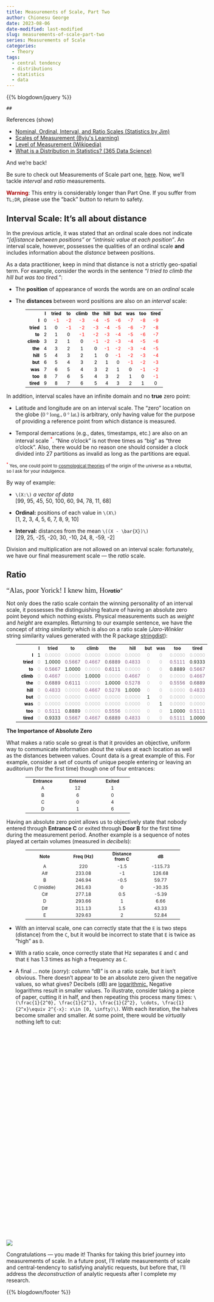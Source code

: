 ```yaml
---
title: Measurements of Scale, Part Two
author: Chionesu George
date: 2023-08-06
date-modified: last-modified
slug: measurements-of-scale-part-two
series: Measurements of Scale
categories: 
  - Theory
tags: 
  - central tendency
  - distributions
  - statistics
  - data
---
```


<script src="/rmarkdown-libs/htmlwidgets/htmlwidgets.js"></script>
<script src="/rmarkdown-libs/plotly-binding/plotly.js"></script>
<script src="/rmarkdown-libs/mathjax/cdn.js"></script>
<script src="/rmarkdown-libs/typedarray/typedarray.min.js"></script>
<script src="/rmarkdown-libs/jquery/jquery.min.js"></script>
<link href="/rmarkdown-libs/crosstalk/css/crosstalk.min.css" rel="stylesheet" />
<script src="/rmarkdown-libs/crosstalk/js/crosstalk.min.js"></script>
<link href="/rmarkdown-libs/plotly-htmlwidgets-css/plotly-htmlwidgets.css" rel="stylesheet" />
<script src="/rmarkdown-libs/plotly-main/plotly-latest.min.js"></script>

{{% blogdown/jquery %}}

    ## 

<link rel="stylesheet" href="/markdown.css"/>
<script src="/markdown.js"></script>
<span role="toggle" context="posthoc" toggleGroup="0" class="">
References 
<hint toggleGroup="0">(show)</hint>
</span>
<ul>
<li>
<a href="https://statisticsbyjim.com/basics/nominal-ordinal-interval-ratio-scales/" target="_blank">Nominal, Ordinal, Interval, and Ratio Scales (Statistics by Jim)</a>
</li>
<li>
<a href="https://byjus.com/maths/scales-of-measurement/" target="_blank">Scales of Measurement (Byju's Learning)</a>
</li>
<li>
<a href="https://en.wikipedia.org/wiki/Level_of_measurement#" target="_blank">Level of Measurement (Wikipedia)</a>
</li>
<li>
<a href="https://365datascience.com/tutorials/statistics-tutorials/distribution-in-statistics/" target="_blank">What is a Distribution in Statistics? (365 Data Science)</a>
</li>
</ul>

And we’re back!

Be sure to check out Measurements of Scale part one, [here](https://delriaan.github.io/2023/07/27/measurements-of-scale-part-one/). Now, we’ll tackle *interval* and *ratio* measurements.

<p class="warning">
<span style="color:#AA0000; font-weight:bold">Warning</span>: This entry is considerably longer than Part One. If you suffer from <code>TL;DR</code>, please use the “back” button to return to safety.
</p>

## Interval Scale: It’s all about distance

In the previous article, it was stated that an ordinal scale does not indicate *“\[d\]istance between positions”* or *“intrinsic value at each position”*. An interval scale, however, possesses the qualities of an ordinal scale **and** includes information about the *distance* between positions.

As a data practitioner, keep in mind that distance is not a strictly geo-spatial term. For example, consider the words in the sentence *“I tried to climb the hill but was too tired.”*:

- The **position** of appearance of words the words are on an *ordinal* scale

- The **distances** between word positions are also on an *interval* scale:

<table style="margin-left:50px; font-size:smaller; ">
<tr>
<th style="text-align: right; padding-right:10px; ; color: black"></th>
<th style="text-align: center; color: black">I</th>
<th style="text-align: center; color: black">tried</th>
<th style="text-align: center; color: black">to</th>
<th style="text-align: center; color: black">climb</th>
<th style="text-align: center; color: black">the</th>
<th style="text-align: center; color: black">hill</th>
<th style="text-align: center; color: black">but</th>
<th style="text-align: center; color: black">was</th>
<th style="text-align: center; color: black">too</th>
<th style="text-align: center; color: black">tired</th>
</tr>
<tr>
<td style="font-weight:bold; text-align: right; color: black">I</td>
<td style="text-align: center; color: black">0</td>
<td style="text-align: center; color: red">-1</td>
<td style="text-align: center; color: red">-2</td>
<td style="text-align: center; color: red">-3</td>
<td style="text-align: center; color: red">-4</td>
<td style="text-align: center; color: red">-5</td>
<td style="text-align: center; color: red">-6</td>
<td style="text-align: center; color: red">-7</td>
<td style="text-align: center; color: red">-8</td>
<td style="text-align: center; color: red">-9</td>
</tr>
<tr>
<td style="font-weight:bold; text-align: right; color: black">tried</td>
<td style="text-align: center; color: black">1</td>
<td style="text-align: center; color: black"> 0</td>
<td style="text-align: center; color: red">-1</td>
<td style="text-align: center; color: red">-2</td>
<td style="text-align: center; color: red">-3</td>
<td style="text-align: center; color: red">-4</td>
<td style="text-align: center; color: red">-5</td>
<td style="text-align: center; color: red">-6</td>
<td style="text-align: center; color: red">-7</td>
<td style="text-align: center; color: red">-8</td>
</tr>
<tr>
<td style="font-weight:bold; text-align: right; color: black">to</td>
<td style="text-align: center; color: black">2</td>
<td style="text-align: center; color: black"> 1</td>
<td style="text-align: center; color: black"> 0</td>
<td style="text-align: center; color: red">-1</td>
<td style="text-align: center; color: red">-2</td>
<td style="text-align: center; color: red">-3</td>
<td style="text-align: center; color: red">-4</td>
<td style="text-align: center; color: red">-5</td>
<td style="text-align: center; color: red">-6</td>
<td style="text-align: center; color: red">-7</td>
</tr>
<tr>
<td style="font-weight:bold; text-align: right; color: black">climb</td>
<td style="text-align: center; color: black">3</td>
<td style="text-align: center; color: black"> 2</td>
<td style="text-align: center; color: black"> 1</td>
<td style="text-align: center; color: black"> 0</td>
<td style="text-align: center; color: red">-1</td>
<td style="text-align: center; color: red">-2</td>
<td style="text-align: center; color: red">-3</td>
<td style="text-align: center; color: red">-4</td>
<td style="text-align: center; color: red">-5</td>
<td style="text-align: center; color: red">-6</td>
</tr>
<tr>
<td style="font-weight:bold; text-align: right; color: black">the</td>
<td style="text-align: center; color: black">4</td>
<td style="text-align: center; color: black"> 3</td>
<td style="text-align: center; color: black"> 2</td>
<td style="text-align: center; color: black"> 1</td>
<td style="text-align: center; color: black"> 0</td>
<td style="text-align: center; color: red">-1</td>
<td style="text-align: center; color: red">-2</td>
<td style="text-align: center; color: red">-3</td>
<td style="text-align: center; color: red">-4</td>
<td style="text-align: center; color: red">-5</td>
</tr>
<tr>
<td style="font-weight:bold; text-align: right; color: black">hill</td>
<td style="text-align: center; color: black">5</td>
<td style="text-align: center; color: black"> 4</td>
<td style="text-align: center; color: black"> 3</td>
<td style="text-align: center; color: black"> 2</td>
<td style="text-align: center; color: black"> 1</td>
<td style="text-align: center; color: black"> 0</td>
<td style="text-align: center; color: red">-1</td>
<td style="text-align: center; color: red">-2</td>
<td style="text-align: center; color: red">-3</td>
<td style="text-align: center; color: red">-4</td>
</tr>
<tr>
<td style="font-weight:bold; text-align: right; color: black">but</td>
<td style="text-align: center; color: black">6</td>
<td style="text-align: center; color: black"> 5</td>
<td style="text-align: center; color: black"> 4</td>
<td style="text-align: center; color: black"> 3</td>
<td style="text-align: center; color: black"> 2</td>
<td style="text-align: center; color: black"> 1</td>
<td style="text-align: center; color: black"> 0</td>
<td style="text-align: center; color: red">-1</td>
<td style="text-align: center; color: red">-2</td>
<td style="text-align: center; color: red">-3</td>
</tr>
<tr>
<td style="font-weight:bold; text-align: right; color: black">was</td>
<td style="text-align: center; color: black">7</td>
<td style="text-align: center; color: black"> 6</td>
<td style="text-align: center; color: black"> 5</td>
<td style="text-align: center; color: black"> 4</td>
<td style="text-align: center; color: black"> 3</td>
<td style="text-align: center; color: black"> 2</td>
<td style="text-align: center; color: black"> 1</td>
<td style="text-align: center; color: black"> 0</td>
<td style="text-align: center; color: red">-1</td>
<td style="text-align: center; color: red">-2</td>
</tr>
<tr>
<td style="font-weight:bold; text-align: right; color: black">too</td>
<td style="text-align: center; color: black">8</td>
<td style="text-align: center; color: black"> 7</td>
<td style="text-align: center; color: black"> 6</td>
<td style="text-align: center; color: black"> 5</td>
<td style="text-align: center; color: black"> 4</td>
<td style="text-align: center; color: black"> 3</td>
<td style="text-align: center; color: black"> 2</td>
<td style="text-align: center; color: black"> 1</td>
<td style="text-align: center; color: black"> 0</td>
<td style="text-align: center; color: red">-1</td>
</tr>
<tr>
<td style="font-weight:bold; text-align: right; color: black">tired</td>
<td style="text-align: center; color: black">9</td>
<td style="text-align: center; color: black"> 8</td>
<td style="text-align: center; color: black"> 7</td>
<td style="text-align: center; color: black"> 6</td>
<td style="text-align: center; color: black"> 5</td>
<td style="text-align: center; color: black"> 4</td>
<td style="text-align: center; color: black"> 3</td>
<td style="text-align: center; color: black"> 2</td>
<td style="text-align: center; color: black"> 1</td>
<td style="text-align: center; color: black"> 0</td>
</tr>
</table>

In addition, interval scales have an infinite domain and no **true** zero point:

- Latitude and longitude are on an interval scale. The “zero” location on the globe (<span style="font-family: Georgia; ">0 ° long., 0 ° lat.</span>) is arbitrary, only having value for the purpose of providing a reference point from which distance is measured.

- Temporal demarcations (e.g., dates, timestamps, etc.) are also on an interval scale <sup style="color:red">\*</sup>. “Nine o’clock” is not three times as “big” as “three o’clock”. Also, there would be no reason one should consider a clock divided into 27 partitions as invalid as long as the partitions are equal.

<span style="font-size:smaller"><sup style="color:red">\*</sup> Yes, one could point to [cosmological theories](https://plato.stanford.edu/entries/cosmological-argument/) of the origin of the universe as a rebuttal, so I ask for your indulgence.</span>

By way of example:

- `\(X:\)` *a vector of data* <br> <span>[99, 95, 45, 50, 100, 60, 94, 78, 11, 68]</span>

- **Ordinal:** positions of each value in `\(X\)`<br> <span>[1, 2, 3, 4, 5, 6, 7, 8, 9, 10]</span>

- **Interval:** distances from the mean `\((X - \bar{X})\)`<br> <span>[29, 25, -25, -20, 30, -10, 24, 8, -59, -2]</span><br>

Division and multiplication are not allowed on an interval scale: fortunately, we have our final measurement scale — the *ratio* scale.

## Ratio

<span style="font-family: Georgia; font-size: 14pt;">“Alas, poor Yorick! I knew him, Ho</span><span style="font-style: italic; font-weight:bold; ">ratio</span>”</span>

Not only does the ratio scale contain the winning personality of an interval scale, it possesses the distinguishing feature of having an absolute zero point beyond which nothing exists. Physical measurements such as *weight* and *height* are examples. Returning to our example sentence, we have the concept of *string similarity* which is also on a ratio scale (*Jaro-Winkler* string similarity values generated with the R package [stringdist](https://github.com/markvanderloo/stringdist)):

<table style="margin-left:25px; font-size:smaller; "> <tr> <th style="font-weight:bold; width:100px; text-align: right"></th> <th style="text-align: center">I</th> <th style="text-align: center">tried</th> <th style="text-align: center">to</th> <th style="text-align: center">climb</th> <th style="text-align: center">the</th> <th style="text-align: center">hill</th> <th style="text-align: center">but</th> <th style="text-align: center">was</th> <th style="text-align: center">too</th> <th style="text-align: center">tired</th> </tr> <tr> <td style="font-weight:bold; width:100px; text-align: right; color: black">I</td> <td style="text-align: center; color: #001400">1</td> <td style="text-align: center; color: #BFBFBF">0.0000</td> <td style="text-align: center; color: #BFBFBF">0.0000</td> <td style="text-align: center; color: #BFBFBF">0.0000</td> <td style="text-align: center; color: #BFBFBF">0.0000</td> <td style="text-align: center; color: #BFBFBF">0.0000</td> <td style="text-align: center; color: #BFBFBF">0</td> <td style="text-align: center; color: #BFBFBF">0</td> <td style="text-align: center; color: #BFBFBF">0.0000</td> <td style="text-align: center; color: #BFBFBF">0.0000</td> </tr> <tr> <td style="font-weight:bold; width:100px; text-align: right; color: black">tried</td> <td style="text-align: center; color: #BFBFBF">0</td> <td style="text-align: center; color: #001400">1.0000</td> <td style="text-align: center; color: #6E4E6E">0.5667</td> <td style="text-align: center; color: #885E88">0.4667</td> <td style="text-align: center; color: #4F3C4F">0.6889</td> <td style="text-align: center; color: #845C84">0.4833</td> <td style="text-align: center; color: #BFBFBF">0</td> <td style="text-align: center; color: #BFBFBF">0</td> <td style="text-align: center; color: #7D577D">0.5111</td> <td style="text-align: center; color: #111C11">0.9333</td> </tr> <tr> <td style="font-weight:bold; width:100px; text-align: right; color: black">to</td> <td style="text-align: center; color: #BFBFBF">0</td> <td style="text-align: center; color: #6E4E6E">0.5667</td> <td style="text-align: center; color: #001400">1.0000</td> <td style="text-align: center; color: #BFBFBF">0.0000</td> <td style="text-align: center; color: #634763">0.6111</td> <td style="text-align: center; color: #BFBFBF">0.0000</td> <td style="text-align: center; color: #BFBFBF">0</td> <td style="text-align: center; color: #BFBFBF">0</td> <td style="text-align: center; color: #1C211C">0.8889</td> <td style="text-align: center; color: #6E4E6E">0.5667</td> </tr> <tr> <td style="font-weight:bold; width:100px; text-align: right; color: black">climb</td> <td style="text-align: center; color: #BFBFBF">0</td> <td style="text-align: center; color: #885E88">0.4667</td> <td style="text-align: center; color: #BFBFBF">0.0000</td> <td style="text-align: center; color: #001400">1.0000</td> <td style="text-align: center; color: #BFBFBF">0.0000</td> <td style="text-align: center; color: #885E88">0.4667</td> <td style="text-align: center; color: #BFBFBF">0</td> <td style="text-align: center; color: #BFBFBF">0</td> <td style="text-align: center; color: #BFBFBF">0.0000</td> <td style="text-align: center; color: #885E88">0.4667</td> </tr> <tr> <td style="font-weight:bold; width:100px; text-align: right; color: black">the</td> <td style="text-align: center; color: #BFBFBF">0</td> <td style="text-align: center; color: #4F3C4F">0.6889</td> <td style="text-align: center; color: #634763">0.6111</td> <td style="text-align: center; color: #BFBFBF">0.0000</td> <td style="text-align: center; color: #001400">1.0000</td> <td style="text-align: center; color: #785478">0.5278</td> <td style="text-align: center; color: #BFBFBF">0</td> <td style="text-align: center; color: #BFBFBF">0</td> <td style="text-align: center; color: #715071">0.5556</td> <td style="text-align: center; color: #4F3C4F">0.6889</td> </tr> <tr> <td style="font-weight:bold; width:100px; text-align: right; color: black">hill</td> <td style="text-align: center; color: #BFBFBF">0</td> <td style="text-align: center; color: #845C84">0.4833</td> <td style="text-align: center; color: #BFBFBF">0.0000</td> <td style="text-align: center; color: #885E88">0.4667</td> <td style="text-align: center; color: #785478">0.5278</td> <td style="text-align: center; color: #001400">1.0000</td> <td style="text-align: center; color: #BFBFBF">0</td> <td style="text-align: center; color: #BFBFBF">0</td> <td style="text-align: center; color: #BFBFBF">0.0000</td> <td style="text-align: center; color: #845C84">0.4833</td> </tr> <tr> <td style="font-weight:bold; width:100px; text-align: right; color: black">but</td> <td style="text-align: center; color: #BFBFBF">0</td> <td style="text-align: center; color: #BFBFBF">0.0000</td> <td style="text-align: center; color: #BFBFBF">0.0000</td> <td style="text-align: center; color: #BFBFBF">0.0000</td> <td style="text-align: center; color: #BFBFBF">0.0000</td> <td style="text-align: center; color: #BFBFBF">0.0000</td> <td style="text-align: center; color: #001400">1</td> <td style="text-align: center; color: #BFBFBF">0</td> <td style="text-align: center; color: #BFBFBF">0.0000</td> <td style="text-align: center; color: #BFBFBF">0.0000</td> </tr> <tr> <td style="font-weight:bold; width:100px; text-align: right; color: black">was</td> <td style="text-align: center; color: #BFBFBF">0</td> <td style="text-align: center; color: #BFBFBF">0.0000</td> <td style="text-align: center; color: #BFBFBF">0.0000</td> <td style="text-align: center; color: #BFBFBF">0.0000</td> <td style="text-align: center; color: #BFBFBF">0.0000</td> <td style="text-align: center; color: #BFBFBF">0.0000</td> <td style="text-align: center; color: #BFBFBF">0</td> <td style="text-align: center; color: #001400">1</td> <td style="text-align: center; color: #BFBFBF">0.0000</td> <td style="text-align: center; color: #BFBFBF">0.0000</td> </tr> <tr> <td style="font-weight:bold; width:100px; text-align: right; color: black">too</td> <td style="text-align: center; color: #BFBFBF">0</td> <td style="text-align: center; color: #7D577D">0.5111</td> <td style="text-align: center; color: #1C211C">0.8889</td> <td style="text-align: center; color: #BFBFBF">0.0000</td> <td style="text-align: center; color: #715071">0.5556</td> <td style="text-align: center; color: #BFBFBF">0.0000</td> <td style="text-align: center; color: #BFBFBF">0</td> <td style="text-align: center; color: #BFBFBF">0</td> <td style="text-align: center; color: #001400">1.0000</td> <td style="text-align: center; color: #7D577D">0.5111</td> </tr> <tr> <td style="font-weight:bold; width:100px; text-align: right; color: black">tired</td> <td style="text-align: center; color: #BFBFBF">0</td> <td style="text-align: center; color: #111C11">0.9333</td> <td style="text-align: center; color: #6E4E6E">0.5667</td> <td style="text-align: center; color: #885E88">0.4667</td> <td style="text-align: center; color: #4F3C4F">0.6889</td> <td style="text-align: center; color: #845C84">0.4833</td> <td style="text-align: center; color: #BFBFBF">0</td> <td style="text-align: center; color: #BFBFBF">0</td> <td style="text-align: center; color: #7D577D">0.5111</td> <td style="text-align: center; color: #001400">1.0000</td> </tr> </table>

**The Importance of Absolute Zero**

What makes a ratio scale so great is that it provides an objective, uniform way to communicate information about the values at each location as well as the distances between values. Count data is a great example of this. For example, consider a set of counts of unique people entering or leaving an auditorium (for the first time) though one of four entrances:

<table style="margin-left:50px; font-size:smaller; ">
<tr>
<th style="width:80px; ">Entrance</th>
<th style="width:80px; ">Entered</th>
<th style="width:80px; ">Exited</th>
</tr>
<tr>
<td style="text-align:center">A</td>
<td style="text-align:center">12</td>
<td style="text-align:center">1</td>
</tr>
<tr>
<td style="text-align:center">B</td>
<td style="text-align:center">6</td>
<td style="text-align:center">0</td>
</tr>
<tr>
<td style="text-align:center">C</td>
<td style="text-align:center">0</td>
<td style="text-align:center">4</td>
</tr>
<tr>
<td style="text-align:center">D</td>
<td style="text-align:center">1</td>
<td style="text-align:center">6</td>
</tr>
</table>

Having an absolute zero point allows us to objectively state that nobody entered through **Entrance C** or exited through **Door B** for the first time during the measurement period. Another example is a sequence of notes played at certain volumes (measured in *decibels*):

<table style="margin-left:50px; font-size:smaller; ">
<tr>
<th style="width:90px; ">Note</th>
<th style="width:90px; ">Freq (Hz)</th>
<th style="width:90px; ">Distance<br>from C</th>
<th style="width:90px; ">dB</th>
</tr>
<tr>
<td style="text-align:center">A</td>
<td style="text-align:center">220</td>
<td style="text-align:center">-1.5</td>
<td style="text-align:center">-115.73</td>
</tr>
<tr>
<td style="text-align:center">A#</td>
<td style="text-align:center">233.08</td>
<td style="text-align:center">-1</td>
<td style="text-align:center">126.68</td>
</tr>
<tr>
<td style="text-align:center">B</td>
<td style="text-align:center">246.94</td>
<td style="text-align:center">-0.5</td>
<td style="text-align:center">59.77</td>
</tr>
<tr>
<td style="text-align:center">C (middle)</td>
<td style="text-align:center">261.63</td>
<td style="text-align:center">0</td>
<td style="text-align:center">-30.35</td>
</tr>
<tr>
<td style="text-align:center">C#</td>
<td style="text-align:center">277.18</td>
<td style="text-align:center">0.5</td>
<td style="text-align:center">-5.39</td>
</tr>
<tr>
<td style="text-align:center">D</td>
<td style="text-align:center">293.66</td>
<td style="text-align:center">1</td>
<td style="text-align:center">6.66</td>
</tr>
<tr>
<td style="text-align:center">D#</td>
<td style="text-align:center">311.13</td>
<td style="text-align:center">1.5</td>
<td style="text-align:center">43.33</td>
</tr>
<tr>
<td style="text-align:center">E</td>
<td style="text-align:center">329.63</td>
<td style="text-align:center">2</td>
<td style="text-align:center">52.84</td>
</tr>
</table>

- With an interval scale, one can correctly state that the `E` is two steps (distance) from the `C`, but it would be incorrect to state that `E` is twice as “high” as `D`.

- With a ratio scale, once correctly state that Hz separates `E` and `C` and that `E` has 1.3 times as high a frequency as `C`.

- A final … note (*sorry*): column “dB” is on a ratio scale, but it isn’t obvious. There doesn’t appear to be an absolute zero given the negative values, so what gives? Decibels (dB) are [logarithmic.](https://www.mathsisfun.com/algebra/logarithms.html) Negative logarithms result in smaller values. To illustrate, consider taking a piece of paper, cutting it in half, and then repeating this process many times: `\(\frac{1}{2^0}, \frac{1}{2^1}, \frac{1}{2^2}, \cdots, \frac{1}{2^x}\equiv 2^{-x}: x\in [0, \infty)\)`. With each iteration, the halves become smaller and smaller. At some point, there would be *virtually* nothing left to cut:

<div id="htmlwidget-1" style="width:720px;height:550px;" class="plotly html-widget "></div>
<script type="application/json" data-for="htmlwidget-1">{"x":{"visdat":{"958c74e48c7":["function () ","plotlyVisDat"]},"cur_data":"958c74e48c7","attrs":{"958c74e48c7":{"x":{},"y":{},"hoverinfo":"text+info","hovertext":{},"mode":"markers","name":"The half of it","color":{},"stroke":["#000000"],"size":{},"alpha_stroke":1,"sizes":[10,100],"spans":[1,20],"type":"scatter"}},"layout":{"width":720,"height":550,"margin":{"b":-11,"l":60,"t":-11,"r":10},"xaxis":{"domain":[0,1],"automargin":true,"title":"$x\\text{ (# of halves)}$","gridcolor":"#CCCCCC"},"yaxis":{"domain":[0,1],"automargin":true,"title":"$f(x)$","gridcolor":"#CCCCCC"},"hovermode":"closest","showlegend":false,"legend":{"yanchor":"top","y":0.5},"title":"Cutting Into Halves<br><span style='font-size:smaller; font-family: Georgia; ' >(How 1,000 papercuts happen)<\/span>","plot_bgcolor":"#EFEFEF"},"source":"A","config":{"modeBarButtonsToAdd":["hoverclosest","hovercompare"],"showSendToCloud":false},"data":[{"x":[1,2,3,4,5,6,7,8,9,10,11,12,13,14,15,16,17,18,19,20],"y":[0.5,0.25,0.125,0.0625,0.03125,0.015625,0.0078125,0.00390625,0.001953125,0.0009765625,0.00048828125,0.000244140625,0.0001220703125,6.103515625e-05,3.0517578125e-05,1.52587890625e-05,7.62939453125e-06,3.814697265625e-06,1.9073486328125e-06,9.5367431640625e-07],"hoverinfo":["text+info","text+info","text+info","text+info","text+info","text+info","text+info","text+info","text+info","text+info","text+info","text+info","text+info","text+info","text+info","text+info","text+info","text+info","text+info","text+info"],"hovertext":["Piece size: 0.5","Piece size: 0.25","Piece size: 0.125","Piece size: Smaller","Piece size: Smaller","Piece size: Smaller","Piece size: Really small","Piece size: Really small","Piece size: Really small","Piece size: Get a microscope!","Piece size: Get a microscope!","Piece size: Get a microscope!","Piece size: Get a microscope!","Piece size: Approaching zero!!!","Piece size: Approaching zero!!!","Piece size: Approaching zero!!!","Piece size: Approaching zero!!!","Piece size: Approaching zero!!!","Piece size: Approaching zero!!!","Piece size: Approaching zero!!!"],"mode":"markers","name":"The half of it","type":"scatter","marker":{"colorbar":{"title":"y","ticklen":2},"cmin":9.5367431640625e-07,"cmax":0.5,"colorscale":[["0","rgba(68,1,84,1)"],["0.0416666666666667","rgba(70,19,97,1)"],["0.0833333333333333","rgba(72,32,111,1)"],["0.125","rgba(71,45,122,1)"],["0.166666666666667","rgba(68,58,128,1)"],["0.208333333333333","rgba(64,70,135,1)"],["0.25","rgba(60,82,138,1)"],["0.291666666666667","rgba(56,93,140,1)"],["0.333333333333333","rgba(49,104,142,1)"],["0.375","rgba(46,114,142,1)"],["0.416666666666667","rgba(42,123,142,1)"],["0.458333333333333","rgba(38,133,141,1)"],["0.5","rgba(37,144,140,1)"],["0.541666666666667","rgba(33,154,138,1)"],["0.583333333333333","rgba(39,164,133,1)"],["0.625","rgba(47,174,127,1)"],["0.666666666666667","rgba(53,183,121,1)"],["0.708333333333333","rgba(79,191,110,1)"],["0.75","rgba(98,199,98,1)"],["0.791666666666667","rgba(119,207,85,1)"],["0.833333333333333","rgba(147,214,70,1)"],["0.875","rgba(172,220,52,1)"],["0.916666666666667","rgba(199,225,42,1)"],["0.958333333333333","rgba(226,228,40,1)"],["1","rgba(253,231,37,1)"]],"showscale":false,"color":[0.5,0.25,0.125,0.0625,0.03125,0.015625,0.0078125,0.00390625,0.001953125,0.0009765625,0.00048828125,0.000244140625,0.0001220703125,6.103515625e-05,3.0517578125e-05,1.52587890625e-05,7.62939453125e-06,3.814697265625e-06,1.9073486328125e-06,9.5367431640625e-07],"size":[100,54.999914169147814,32.499871253721722,21.249849796008675,15.624839067152152,12.81233370272389,11.40608102050976,10.702954679402694,10.351391508849161,10.175609923572395,10.087719130934012,10.04377373461482,10.021801036455225,10.010814687375426,10.005321512835527,10.002574925565577,10.001201631930602,10.000514985113115,10.000171661704371,10],"sizemode":"area","line":{"color":"rgba(0,0,0,1)","width":1}},"textfont":{"size":[100,54.999914169147814,32.499871253721722,21.249849796008675,15.624839067152152,12.81233370272389,11.40608102050976,10.702954679402694,10.351391508849161,10.175609923572395,10.087719130934012,10.04377373461482,10.021801036455225,10.010814687375426,10.005321512835527,10.002574925565577,10.001201631930602,10.000514985113115,10.000171661704371,10]},"error_y":{"thickness":1,"width":[]},"error_x":{"thickness":1,"width":[]},"xaxis":"x","yaxis":"y","frame":null},{"x":[1,20],"y":[9.5367431640625e-07,0.5],"type":"scatter","mode":"markers","opacity":0,"hoverinfo":"none","showlegend":false,"marker":{"colorbar":{"title":{"text":"<span style='font-family: Georgia'>f(x) = 2<sup>-x<\/sup><\/span>"},"ticklen":2,"len":0.5,"lenmode":"fraction","y":1,"yanchor":"top"},"cmin":9.5367431640625e-07,"cmax":0.5,"colorscale":[["0","rgba(68,1,84,1)"],["0.0416666666666667","rgba(70,19,97,1)"],["0.0833333333333333","rgba(72,32,111,1)"],["0.125","rgba(71,45,122,1)"],["0.166666666666667","rgba(68,58,128,1)"],["0.208333333333333","rgba(64,70,135,1)"],["0.25","rgba(60,82,138,1)"],["0.291666666666667","rgba(56,93,140,1)"],["0.333333333333333","rgba(49,104,142,1)"],["0.375","rgba(46,114,142,1)"],["0.416666666666667","rgba(42,123,142,1)"],["0.458333333333333","rgba(38,133,141,1)"],["0.5","rgba(37,144,140,1)"],["0.541666666666667","rgba(33,154,138,1)"],["0.583333333333333","rgba(39,164,133,1)"],["0.625","rgba(47,174,127,1)"],["0.666666666666667","rgba(53,183,121,1)"],["0.708333333333333","rgba(79,191,110,1)"],["0.75","rgba(98,199,98,1)"],["0.791666666666667","rgba(119,207,85,1)"],["0.833333333333333","rgba(147,214,70,1)"],["0.875","rgba(172,220,52,1)"],["0.916666666666667","rgba(199,225,42,1)"],["0.958333333333333","rgba(226,228,40,1)"],["1","rgba(253,231,37,1)"]],"showscale":true,"color":[9.5367431640625e-07,0.5],"line":{"color":"rgba(255,127,14,1)"}},"xaxis":"x","yaxis":"y","frame":null}],"highlight":{"on":"plotly_click","persistent":false,"dynamic":false,"selectize":false,"opacityDim":0.20000000000000001,"selected":{"opacity":1},"debounce":0},"shinyEvents":["plotly_hover","plotly_click","plotly_selected","plotly_relayout","plotly_brushed","plotly_brushing","plotly_clickannotation","plotly_doubleclick","plotly_deselect","plotly_afterplot","plotly_sunburstclick"],"base_url":"https://plot.ly"},"evals":[],"jsHooks":[]}</script>

<img src="/decorative_line.png" class="decorative-line" />

Congratulations — you made it! Thanks for taking this brief journey into measurements of scale. In a future post, I’ll relate measurements of scale and central-tendency to satisfying analytic requests, but before that, I’ll address the *deconstruction* of analytic requests after I complete my research.

{{% blogdown/footer %}}
